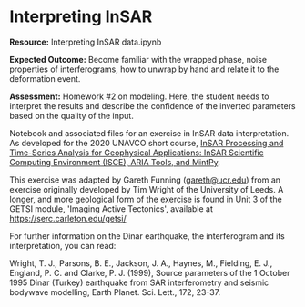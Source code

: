 # Interpreting InSAR

**Resource:** Interpreting InSAR data.ipynb

**Expected Outcome:** Become familiar with the wrapped phase, noise properties of interferograms, how to unwrap by hand and relate it to the deformation event.

**Assessment:** Homework #2 on modeling. Here, the student needs to interpret the results and describe the confidence of the inverted parameters based on the quality of the input.

Notebook and associated files for an exercise in InSAR data interpretation. As developed for the 2020 UNAVCO short course, <a href="https://www.unavco.org/education/professional-development/short-courses/2020/insar-theory-processing/insar-theory-processing.html">InSAR Processing and Time-Series Analysis for Geophysical Applications: InSAR Scientific Computing Environment (ISCE), ARIA Tools, and MintPy</a>.

This exercise was adapted by Gareth Funning (gareth@ucr.edu) from an exercise originally developed by Tim Wright of the University of Leeds. A longer, and more geological form of the exercise is found in Unit 3 of the GETSI module, 'Imaging Active Tectonics', available at https://serc.carleton.edu/getsi/

For further information on the Dinar earthquake, the interferogram and its interpretation, you can read:

Wright, T. J., Parsons, B. E., Jackson, J. A., Haynes, M., Fielding, E. J., England, P. C. and Clarke, P. J. (1999), Source parameters of the 1 October 1995 Dinar (Turkey) earthquake from SAR interferometry and seismic bodywave modelling, Earth Planet. Sci. Lett., 172, 23-37.
